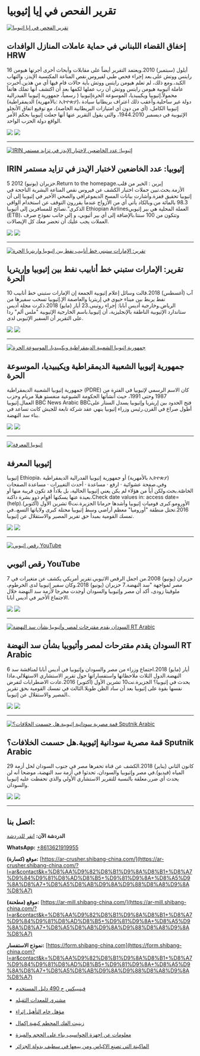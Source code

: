 # تقرير الفحص في إيا إثيوبيا

<a href="https://swt.shibang-china.com/?l=ar&img&k=%D8%AA%D9%82%D8%B1%D9%8A%D8%B1+%D8%A7%D9%84%D9%81%D8%AD%D8%B5+%D9%81%D9%8A+%D8%A5%D9%8A%D8%A7+%D8%A5%D8%AB%D9%8A%D9%88%D8%A8%D9%8A%D8%A7" target="_blank">![تقرير الفحص في إيا إثيوبيا](http://static.shibang-china.com/all-800x300/1406.jpg)</a>

## إخفاق القضاء اللبناني في حماية عاملات المنازل الوافدات HRW
16 أيلول (سبتمبر) 2010.ويعتمد التقرير أيضاً على مقابلات وأبحاث أخرى أجرتها هيومن رايتس ووتش على.بعد إجراء فحص طبي لفيروس نقص المناعة المكتسبة الإيدز، والتهاب الكبد،.ومع ذلك، لم تعلم هيومن رايتس ووتش بأية حالات قام فيها أي من هذين.أخبرت عاملة أثيوبية هيومن رايتس ووتش أن رب عملها لكمها بعد أن اكتشف أنها تملك هاتفاً محمولاً.إثيوبيا ويكيبيديا، الموسوعة الحرةإثيوبيا ( رسمياً، جمهورية إثيوبيا الفيدرالية الديمقراطية) (بالأمهرية: ኢትዮጵያ)، دولة غير ساحلية.وأعقب ذلك اعتراف بريطانيا سيادة إثيوبيا الكامل، (أي من دون أي امتيازات البريطانية الخاصة)، مع توقيع اتفاق الأنجلو الإثيوبية في ديسمبر 1944.2010، والتي يقول التقرير عنها أنها جعلت إثيوبيا بحكم الأمر الواقع دولة الحزب الواحد.


<a href="https://whatsapp.shibangsoft.com/WhatsApp.php" target="_blank" title="WhatsApp">![](http://static.shibang-china.com/icon/whatsapp.png)</a> <a href="https://swt.shibang-china.com/?l=ar&icon&k=%D8%AA%D9%82%D8%B1%D9%8A%D8%B1+%D8%A7%D9%84%D9%81%D8%AD%D8%B5+%D9%81%D9%8A+%D8%A5%D9%8A%D8%A7+%D8%A5%D8%AB%D9%8A%D9%88%D8%A8%D9%8A%D8%A7" target="_blank">![](http://static.shibang-china.com/icon/chat-ar.png)</a>

---

<a href="https://swt.shibang-china.com/?l=ar&img&k=%D8%AA%D9%82%D8%B1%D9%8A%D8%B1+%D8%A7%D9%84%D9%81%D8%AD%D8%B5+%D9%81%D9%8A+%D8%A5%D9%8A%D8%A7+%D8%A5%D8%AB%D9%8A%D9%88%D8%A8%D9%8A%D8%A7" target="_blank">![IRIN إثيوبيا: عدد الخاضعين لاختبار الإيدز في تزايد مستمر](http://static.shibang-china.com/all-800x300/1239.jpg)</a>

## IRIN إثيوبيا: عدد الخاضعين لاختبار الإيدز في تزايد مستمر
5 حزيران (يونيو) 2012.Return to the homepage.إيرين : الخبر من قلب الأزمة.بحث.تبين حملات اختبار الكشف عن فيروس نقص المناعة البشرية الناجحة في إثيوبيا تحقيق قفزة.وأشارت بيانات المسح الديموغرافي والصحي الأخير في إثيوبيا إلى أن 98.3 بالمائة من.وبالكاد يأتي أي من الأزواج عندما يقررون التوقف عن استخدام الواقي الذكري&quot;.نصائح للمسافرين إلى أثيوبيا Ethiopian Airlinesالعملة المحلية هي بير إثيوبي (ETB)، وتتكون من 100 سنتا.بالإضافة إلى أي بير أثيوبي، و إلي جانب نموذج صرف العملات يجب عليك أن تحضر معك كل الإيصالات.


<a href="https://whatsapp.shibangsoft.com/WhatsApp.php" target="_blank" title="WhatsApp">![](http://static.shibang-china.com/icon/whatsapp.png)</a> <a href="https://swt.shibang-china.com/?l=ar&icon&k=%D8%AA%D9%82%D8%B1%D9%8A%D8%B1+%D8%A7%D9%84%D9%81%D8%AD%D8%B5+%D9%81%D9%8A+%D8%A5%D9%8A%D8%A7+%D8%A5%D8%AB%D9%8A%D9%88%D8%A8%D9%8A%D8%A7" target="_blank">![](http://static.shibang-china.com/icon/chat-ar.png)</a>

---

<a href="https://swt.shibang-china.com/?l=ar&img&k=%D8%AA%D9%82%D8%B1%D9%8A%D8%B1+%D8%A7%D9%84%D9%81%D8%AD%D8%B5+%D9%81%D9%8A+%D8%A5%D9%8A%D8%A7+%D8%A5%D8%AB%D9%8A%D9%88%D8%A8%D9%8A%D8%A7" target="_blank">![تقرير: الإمارات ستبني خط أنابيب نفط بين إثيوبيا وإريتريا الحرة](http://static.shibang-china.com/all-800x300/1386.jpg)</a>

## تقرير: الإمارات ستبني خط أنابيب نفط بين إثيوبيا وإريتريا الحرة
10 آب (أغسطس) 2018.قالت وسائل إعلام إثيوبية الجمعة إن الإمارات ستبني خط أنابيب نفط يربط بين ميناء حيوي في إريتريا والعاصمة الإ.إثيوبيا تسحب سفيرها من الرياض.وخارجية أديس أبابا: إجراء روتينى.23 أيار (مايو) 2018.ذكرت مجلة أديس ستاندارد الإثيوبية الناطقة بالإنجليزية، أن إثيوبيا.باسم الخارجية الإثيوبية &quot;ملس ألم&quot; ردا على التقرير أن السفير الإثيوبى لدى.


<a href="https://whatsapp.shibangsoft.com/WhatsApp.php" target="_blank" title="WhatsApp">![](http://static.shibang-china.com/icon/whatsapp.png)</a> <a href="https://swt.shibang-china.com/?l=ar&icon&k=%D8%AA%D9%82%D8%B1%D9%8A%D8%B1+%D8%A7%D9%84%D9%81%D8%AD%D8%B5+%D9%81%D9%8A+%D8%A5%D9%8A%D8%A7+%D8%A5%D8%AB%D9%8A%D9%88%D8%A8%D9%8A%D8%A7" target="_blank">![](http://static.shibang-china.com/icon/chat-ar.png)</a>

---

<a href="https://swt.shibang-china.com/?l=ar&img&k=%D8%AA%D9%82%D8%B1%D9%8A%D8%B1+%D8%A7%D9%84%D9%81%D8%AD%D8%B5+%D9%81%D9%8A+%D8%A5%D9%8A%D8%A7+%D8%A5%D8%AB%D9%8A%D9%88%D8%A8%D9%8A%D8%A7" target="_blank">![جمهورية إثيوبيا الشعبية الديمقراطية ويكيبيديا، الموسوعة الحرة](http://static.shibang-china.com/all-800x300/1278.jpg)</a>

## جمهورية إثيوبيا الشعبية الديمقراطية ويكيبيديا، الموسوعة الحرة
جمهورية إثيوبيا الشعبية الديمقراطية (PDRE) كان الاسم الرسمي لإثيوبيا في الفترة من 1987 وحتى 1991، حيث أنشأتها الحكومة الشيوعية منغستو هيلا مريام وحزب العمال.إثيوبيا BBC News Arabic BBCفتح الحدود بين إريتريا وإثيوبيا يسدل الستار على أطول صراع في القرن.رئيس وزراء إثيوبيا ينهي عقد شركة تابعة للجيش كانت تساعد في بناء سد النهضة.


<a href="https://whatsapp.shibangsoft.com/WhatsApp.php" target="_blank" title="WhatsApp">![](http://static.shibang-china.com/icon/whatsapp.png)</a> <a href="https://swt.shibang-china.com/?l=ar&icon&k=%D8%AA%D9%82%D8%B1%D9%8A%D8%B1+%D8%A7%D9%84%D9%81%D8%AD%D8%B5+%D9%81%D9%8A+%D8%A5%D9%8A%D8%A7+%D8%A5%D8%AB%D9%8A%D9%88%D8%A8%D9%8A%D8%A7" target="_blank">![](http://static.shibang-china.com/icon/chat-ar.png)</a>

---

<a href="https://swt.shibang-china.com/?l=ar&img&k=%D8%AA%D9%82%D8%B1%D9%8A%D8%B1+%D8%A7%D9%84%D9%81%D8%AD%D8%B5+%D9%81%D9%8A+%D8%A5%D9%8A%D8%A7+%D8%A5%D8%AB%D9%8A%D9%88%D8%A8%D9%8A%D8%A7" target="_blank">![إثيوبيا المعرفة](http://static.shibang-china.com/all-800x300/551.jpg)</a>

## إثيوبيا المعرفة
إثيوبيا Ethiopia، أو جمهورية إثيوبيا الفدرالية الديمقراطية (بالأمهرية ኢትዮጵያ) وفي.صفحة عشوائية &middot; ارفع &middot; مساعدة &middot; أحدث التغييرات &middot; مساعدة الصفحات الخاصّة.بحث.ولكن أياً من هؤلاء لم يكن يعني إثيوبيا الحالية، بل بلاداً قد تكون قريبة منها أو بعيدة عنها يسكنها أقوام ذوو بشرة داكنة.Check date values in: access date= (help).الأورومو.كبرى قوميات إثيوبيا وأشدها حرمانا الجزيرة.نت6 تشرين الأول (أكتوبر) 2016.تحتل منطقة &quot;أوروميا&quot; معظم أراضي وسط إثيوبيا محتلة كبرى ولاياتها التسع،.في تمسك القومية بمبدأ حق تقرير المصير والاستقلال عن إثيوبيا.


<a href="https://whatsapp.shibangsoft.com/WhatsApp.php" target="_blank" title="WhatsApp">![](http://static.shibang-china.com/icon/whatsapp.png)</a> <a href="https://swt.shibang-china.com/?l=ar&icon&k=%D8%AA%D9%82%D8%B1%D9%8A%D8%B1+%D8%A7%D9%84%D9%81%D8%AD%D8%B5+%D9%81%D9%8A+%D8%A5%D9%8A%D8%A7+%D8%A5%D8%AB%D9%8A%D9%88%D8%A8%D9%8A%D8%A7" target="_blank">![](http://static.shibang-china.com/icon/chat-ar.png)</a>

---

<a href="https://swt.shibang-china.com/?l=ar&img&k=%D8%AA%D9%82%D8%B1%D9%8A%D8%B1+%D8%A7%D9%84%D9%81%D8%AD%D8%B5+%D9%81%D9%8A+%D8%A5%D9%8A%D8%A7+%D8%A5%D8%AB%D9%8A%D9%88%D8%A8%D9%8A%D8%A7" target="_blank">![رقص اثيوبي YouTube](http://static.shibang-china.com/all-800x300/1128.jpg)</a>

## رقص اثيوبي YouTube
7 حزيران (يونيو) 2008.من اجمل الرقص الاثيوبي.تقرير أمريكي يكشف عن متغيرات في مصر لمواجهة &quot;سد النهضة.7 حزيران (يونيو) 2018.وكان سفير إثيوبيا لدى الخرطوم، ملوقيتا زودى، أكد أن مصر وإثيوبيا والسودان أوجدت مخرجا لأزمة سد النهضة خلال الاجتماع الأخير في أديس أبابا.


<a href="https://whatsapp.shibangsoft.com/WhatsApp.php" target="_blank" title="WhatsApp">![](http://static.shibang-china.com/icon/whatsapp.png)</a> <a href="https://swt.shibang-china.com/?l=ar&icon&k=%D8%AA%D9%82%D8%B1%D9%8A%D8%B1+%D8%A7%D9%84%D9%81%D8%AD%D8%B5+%D9%81%D9%8A+%D8%A5%D9%8A%D8%A7+%D8%A5%D8%AB%D9%8A%D9%88%D8%A8%D9%8A%D8%A7" target="_blank">![](http://static.shibang-china.com/icon/chat-ar.png)</a>

---

<a href="https://swt.shibang-china.com/?l=ar&img&k=%D8%AA%D9%82%D8%B1%D9%8A%D8%B1+%D8%A7%D9%84%D9%81%D8%AD%D8%B5+%D9%81%D9%8A+%D8%A5%D9%8A%D8%A7+%D8%A5%D8%AB%D9%8A%D9%88%D8%A8%D9%8A%D8%A7" target="_blank">![السودان يقدم مقترحات لمصر وأثيوبيا بشأن سد النهضة RT Arabic](http://static.shibang-china.com/all-800x300/766.jpg)</a>

## السودان يقدم مقترحات لمصر وأثيوبيا بشأن سد النهضة RT Arabic
6 أيار (مايو) 2018.اجتماع وزراء من مصر والسودان وإثيوبيا في أديس أبابا لمناقشة سد النهضة.الدول الثلاث ملاحظاتها واستفساراتها حول تقرير الاستشاري الاستهلالي.ماذا يحدث في إثيوبيا؟ الجزيرة.نت10 تشرين الأول (أكتوبر) 2016.عادت الاضطرابات لتفرض نفسها بقوة على إثيوبيا بعد أن ساد الظن طويلا.الثالث في تمسك القومية بحق تقرير المصير والاستقلال عن إثيوبيا،.


<a href="https://whatsapp.shibangsoft.com/WhatsApp.php" target="_blank" title="WhatsApp">![](http://static.shibang-china.com/icon/whatsapp.png)</a> <a href="https://swt.shibang-china.com/?l=ar&icon&k=%D8%AA%D9%82%D8%B1%D9%8A%D8%B1+%D8%A7%D9%84%D9%81%D8%AD%D8%B5+%D9%81%D9%8A+%D8%A5%D9%8A%D8%A7+%D8%A5%D8%AB%D9%8A%D9%88%D8%A8%D9%8A%D8%A7" target="_blank">![](http://static.shibang-china.com/icon/chat-ar.png)</a>

---

<a href="https://swt.shibang-china.com/?l=ar&img&k=%D8%AA%D9%82%D8%B1%D9%8A%D8%B1+%D8%A7%D9%84%D9%81%D8%AD%D8%B5+%D9%81%D9%8A+%D8%A5%D9%8A%D8%A7+%D8%A5%D8%AB%D9%8A%D9%88%D8%A8%D9%8A%D8%A7" target="_blank">![قمة مصرية سودانية إثيوبية.هل حسمت الخلافات؟ Sputnik Arabic](http://static.shibang-china.com/all-800x300/1152.jpg)</a>

## قمة مصرية سودانية إثيوبية.هل حسمت الخلافات؟ Sputnik Arabic
29 كانون الثاني (يناير) 2018.الكشف عن قناة تحفرها مصر في جنوب السودان لحل أزمة المياه (فيديو).في مصر وإثيوبيا والسودان، تحدثوا في أزمة سد النهضة، موضحا أنه لن يحدث أي ضرر.معلقة بالنسبة للتقرير الاستشاري الأولي والذي تحفظت عليه إثيوبيا والسودان.

<a href="https://whatsapp.shibangsoft.com/WhatsApp.php" target="_blank" title="WhatsApp">![](http://static.shibang-china.com/icon/whatsapp.png)</a> <a href="https://swt.shibang-china.com/?l=ar&icon&k=%D8%AA%D9%82%D8%B1%D9%8A%D8%B1+%D8%A7%D9%84%D9%81%D8%AD%D8%B5+%D9%81%D9%8A+%D8%A5%D9%8A%D8%A7+%D8%A5%D8%AB%D9%8A%D9%88%D8%A8%D9%8A%D8%A7" target="_blank">![](http://static.shibang-china.com/icon/chat-ar.png)</a>

---
## اتصل بنا:

**الدردشة الآن:** [انقر للدردشة](https://swt.shibang-china.com?l=ar&contact&k=%D8%AA%D9%82%D8%B1%D9%8A%D8%B1+%D8%A7%D9%84%D9%81%D8%AD%D8%B5+%D9%81%D9%8A+%D8%A5%D9%8A%D8%A7+%D8%A5%D8%AB%D9%8A%D9%88%D8%A8%D9%8A%D8%A7)

**WhatsApp:**  [+8613621919955](https://whatsapp.shibangsoft.com/WhatsApp.php)

**موقع (كسارة):** [https://ar-crusher.shibang-china.com/](https://ar-crusher.shibang-china.com/?l=ar&contact&k=%D8%AA%D9%82%D8%B1%D9%8A%D8%B1+%D8%A7%D9%84%D9%81%D8%AD%D8%B5+%D9%81%D9%8A+%D8%A5%D9%8A%D8%A7+%D8%A5%D8%AB%D9%8A%D9%88%D8%A8%D9%8A%D8%A7)

**موقع (مطحنة):** [https://ar-mill.shibang-china.com/](https://ar-mill.shibang-china.com/?l=ar&contact&k=%D8%AA%D9%82%D8%B1%D9%8A%D8%B1+%D8%A7%D9%84%D9%81%D8%AD%D8%B5+%D9%81%D9%8A+%D8%A5%D9%8A%D8%A7+%D8%A5%D8%AB%D9%8A%D9%88%D8%A8%D9%8A%D8%A7)

**نموذج الاستفسار:** [https://form.shibang-china.com](https://form.shibang-china.com?l=ar&contact&k=%D8%AA%D9%82%D8%B1%D9%8A%D8%B1+%D8%A7%D9%84%D9%81%D8%AD%D8%B5+%D9%81%D9%8A+%D8%A5%D9%8A%D8%A7+%D8%A5%D8%AB%D9%8A%D9%88%D8%A8%D9%8A%D8%A7)

* [فينيبيكس ج 490 دليل المستخدم](../15/%D9%81%D9%8A%D9%86%D9%8A%D8%A8%D9%8A%D9%83%D8%B3%20%D8%AC%20490%20%D8%AF%D9%84%D9%8A%D9%84%20%D8%A7%D9%84%D9%85%D8%B3%D8%AA%D8%AE%D8%AF%D9%85.md)

* [مشنرى للمعدات الثقيله](../15/%D9%85%D8%B4%D9%86%D8%B1%D9%89%20%D9%84%D9%84%D9%85%D8%B9%D8%AF%D8%A7%D8%AA%20%D8%A7%D9%84%D8%AB%D9%82%D9%8A%D9%84%D9%87.md)

* [مؤهل خام التأهيل إثراء](../13/%D9%85%D8%A4%D9%87%D9%84%20%D8%AE%D8%A7%D9%85%20%D8%A7%D9%84%D8%AA%D8%A3%D9%87%D9%8A%D9%84%20%D8%A5%D8%AB%D8%B1%D8%A7%D8%A1.md)

* [زينيت الفك المحطم كيفية إكمال](../15/%D8%B2%D9%8A%D9%86%D9%8A%D8%AA%20%D8%A7%D9%84%D9%81%D9%83%20%D8%A7%D9%84%D9%85%D8%AD%D8%B7%D9%85%20%D9%83%D9%8A%D9%81%D9%8A%D8%A9%20%D8%A5%D9%83%D9%85%D8%A7%D9%84.md)

* [معلومات عن اجهزة الحواسيب بناء على الحجم والميزة](../12/%D9%85%D8%B9%D9%84%D9%88%D9%85%D8%A7%D8%AA%20%D8%B9%D9%86%20%D8%A7%D8%AC%D9%87%D8%B2%D8%A9%20%D8%A7%D9%84%D8%AD%D9%88%D8%A7%D8%B3%D9%8A%D8%A8%20%D8%A8%D9%86%D8%A7%D8%A1%20%D8%B9%D9%84%D9%89%20%D8%A7%D9%84%D8%AD%D8%AC%D9%85%20%D9%88%D8%A7%D9%84%D9%85%D9%8A%D8%B2%D8%A9.md)

* [الماكينة التي تصنع الاكياس ومن يبيعها في سطيف بدولة الجزائر](../11/%D8%A7%D9%84%D9%85%D8%A7%D9%83%D9%8A%D9%86%D8%A9%20%D8%A7%D9%84%D8%AA%D9%8A%20%D8%AA%D8%B5%D9%86%D8%B9%20%D8%A7%D9%84%D8%A7%D9%83%D9%8A%D8%A7%D8%B3%20%D9%88%D9%85%D9%86%20%D9%8A%D8%A8%D9%8A%D8%B9%D9%87%D8%A7%20%D9%81%D9%8A%20%D8%B3%D8%B7%D9%8A%D9%81%20%D8%A8%D8%AF%D9%88%D9%84%D8%A9%20%D8%A7%D9%84%D8%AC%D8%B2%D8%A7%D8%A6%D8%B1.md)